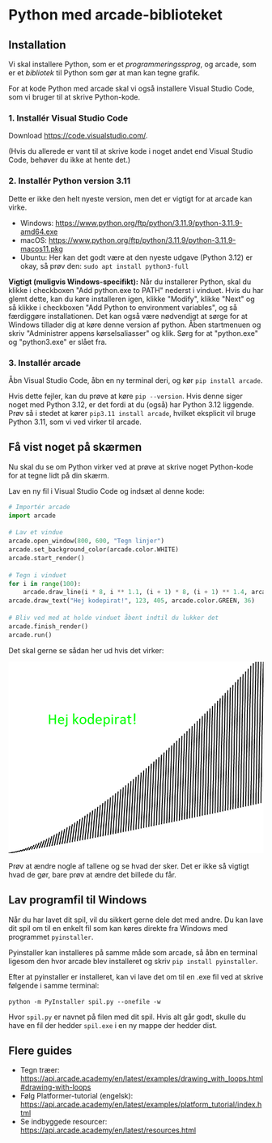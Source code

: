 # Python med arcade-biblioteket

## Installation

Vi skal installere Python, som er et *programmeringssprog*, og arcade, som er et *bibliotek* til Python som gør at man kan tegne grafik.

For at kode Python med arcade skal vi også installere Visual Studio Code, som vi bruger til at skrive Python-kode.

### 1. Installér Visual Studio Code

Download <https://code.visualstudio.com/>.

(Hvis du allerede er vant til at skrive kode i noget andet end Visual Studio Code, behøver du ikke at hente det.)


### 2. Installér Python **version 3.11**

Dette er ikke den helt nyeste version, men det er vigtigt for at arcade kan virke.

- Windows: https://www.python.org/ftp/python/3.11.9/python-3.11.9-amd64.exe
- macOS: https://www.python.org/ftp/python/3.11.9/python-3.11.9-macos11.pkg
- Ubuntu: Her kan det godt være at den nyeste udgave (Python 3.12) er okay, så prøv den: `sudo apt install python3-full`

**Vigtigt (muligvis Windows-specifikt):** Når du installerer Python, skal du klikke i checkboxen "Add python.exe to PATH" nederst i vinduet.  Hvis du har glemt dette, kan du køre installeren igen, klikke "Modify", klikke "Next" og så klikke i checkboxen "Add Python to environment variables", og så færdiggøre installationen. 
Det kan også være nødvendigt at sørge for at Windows tillader dig at køre denne version af python. Åben startmenuen og skriv "Administrer appens kørselsaliasser" og klik. Sørg for at "python.exe" og "python3.exe" er slået fra.  


### 3. Installér arcade

Åbn Visual Studio Code, åbn en ny terminal deri, og kør `pip install arcade`.

Hvis dette fejler, kan du prøve at køre `pip --version`. Hvis denne siger noget med Python 3.12, er det fordi at du (også) har Python 3.12 liggende.  Prøv så i stedet at kører `pip3.11 install arcade`, hvilket eksplicit vil bruge Python 3.11, som vi ved virker til arcade.


## Få vist noget på skærmen

Nu skal du se om Python virker ved at prøve at skrive noget Python-kode for at tegne lidt på din skærm.

Lav en ny fil i Visual Studio Code og indsæt al denne kode:

```python
# Importér arcade
import arcade

# Lav et vindue
arcade.open_window(800, 600, "Tegn linjer")
arcade.set_background_color(arcade.color.WHITE)
arcade.start_render()

# Tegn i vinduet
for i in range(100):
    arcade.draw_line(i * 8, i ** 1.1, (i + 1) * 8, (i + 1) ** 1.4, arcade.color.BLACK, 3)
arcade.draw_text("Hej kodepirat!", 123, 405, arcade.color.GREEN, 36)

# Bliv ved med at holde vinduet åbent indtil du lukker det
arcade.finish_render()
arcade.run()
```

Det skal gerne se sådan her ud hvis det virker:

![](tegn_linjer.png)

Prøv at ændre nogle af tallene og se hvad der sker.  Det er ikke så vigtigt hvad de gør, bare prøv at ændre det billede du får.

## Lav programfil til Windows

Når du har lavet dit spil, vil du sikkert gerne dele det med andre. Du
kan lave dit spil om til en enkelt fil som kan køres direkte fra
Windows med programmet `pyinstaller`.

Pyinstaller kan installeres på samme måde som arcade, så åbn en
terminal ligesom den hvor arcade blev installeret og skriv `pip
install pyinstaller`.

Efter at pyinstaller er installeret, kan vi lave det om til en .exe
fil ved at skrive følgende i samme terminal:

`python -m PyInstaller spil.py --onefile -w`

Hvor `spil.py` er navnet på filen med dit spil. Hvis alt går godt,
skulle du have en fil der hedder `spil.exe` i en ny mappe der hedder
dist.

## Flere guides

- Tegn træer: https://api.arcade.academy/en/latest/examples/drawing_with_loops.html#drawing-with-loops
- Følg Platformer-tutorial (engelsk): https://api.arcade.academy/en/latest/examples/platform_tutorial/index.html
- Se indbyggede resourcer: https://api.arcade.academy/en/latest/resources.html

